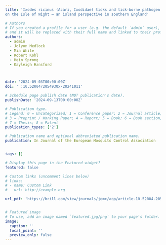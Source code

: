```yaml
---
title: 'Ixodes ricinus (Acari, Ixodidae) ticks and tick-borne pathogen prevalence
on the Isle of Wight – an island perspective in southern England'

# Authors
# If you created a profile for a user (e.g. the default `admin` user), write the username (folder name) here
# and it will be replaced with their full name and linked to their profile.
authors:
  - admin
  - Jolyon Medlock
  - Mia White
  - Robert Kohl
  - Hein Sprong
  - Kayleigh Hansford



date: '2024-09-03T00:00:00Z'
doi: ' :10.52004/2054930x-20241011'

# Schedule page publish date (NOT publication's date).
publishDate: '2024-09-13T00:00:00Z'

# Publication type.
# Legend: 0 = Uncategorized; 1 = Conference paper; 2 = Journal article;
# 3 = Preprint / Working Paper; 4 = Report; 5 = Book; 6 = Book section;
# 7 = Thesis; 8 = Patent
publication_types: ['2']

# Publication name and optional abbreviated publication name.
publication: In Journal of the European Mosquito Control Association


tags: []

# Display this page in the Featured widget?
featured: false

# Custom links (uncomment lines below)
# links:
# - name: Custom Link
#   url: http://example.org

url_pdf: 'https://brill.com/view/journals/jemc/aop/article-10.52004-2054930x-20241011/article-10.52004-2054930x-20241011.xml?Tab%20Menu=article-metadata'


# Featured image
# To use, add an image named `featured.jpg/png` to your page's folder.
image:
  caption: ''
  focal_point: ''
  preview_only: false
---
```

